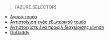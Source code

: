 > [AZURE.SELECTOR]
- [Αγορά τομέα](../article/app-service-web/custom-dns-web-site-buydomains-web-app.md)
- [Αντιστοίχιση ενός εξωτερικού τομέα](../article/app-service-web/web-sites-custom-domain-name.md)
- [Αντιστοιχίστε ένα προφίλ διαχείρισης κίνηση](../article/app-service-web/web-sites-traffic-manager-custom-domain-name.md)
- [GoDaddy](../article/app-service-web/web-sites-godaddy-custom-domain-name.md)